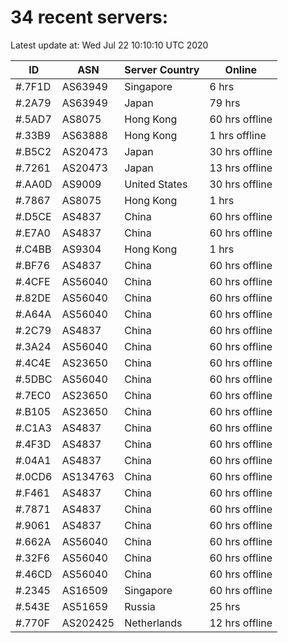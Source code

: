 # 34 recent servers:

Latest update at: Wed Jul 22 10:10:10 UTC 2020

| ID | ASN | Server Country | Online |
| -- | --- | -------------- | ------ |
| #.7F1D | AS63949 | Singapore | 6 hrs |
| #.2A79 | AS63949 | Japan | 79 hrs |
| #.5AD7 | AS8075 | Hong Kong | 60 hrs offline |
| #.33B9 | AS63888 | Hong Kong | 1 hrs offline |
| #.B5C2 | AS20473 | Japan | 30 hrs offline |
| #.7261 | AS20473 | Japan | 13 hrs offline |
| #.AA0D | AS9009 | United States | 30 hrs offline |
| #.7867 | AS8075 | Hong Kong | 1 hrs |
| #.D5CE | AS4837 | China | 60 hrs offline |
| #.E7A0 | AS4837 | China | 60 hrs offline |
| #.C4BB | AS9304 | Hong Kong | 1 hrs |
| #.BF76 | AS4837 | China | 60 hrs offline |
| #.4CFE | AS56040 | China | 60 hrs offline |
| #.82DE | AS56040 | China | 60 hrs offline |
| #.A64A | AS56040 | China | 60 hrs offline |
| #.2C79 | AS4837 | China | 60 hrs offline |
| #.3A24 | AS56040 | China | 60 hrs offline |
| #.4C4E | AS23650 | China | 60 hrs offline |
| #.5DBC | AS56040 | China | 60 hrs offline |
| #.7EC0 | AS23650 | China | 60 hrs offline |
| #.B105 | AS23650 | China | 60 hrs offline |
| #.C1A3 | AS4837 | China | 60 hrs offline |
| #.4F3D | AS4837 | China | 60 hrs offline |
| #.04A1 | AS4837 | China | 60 hrs offline |
| #.0CD6 | AS134763 | China | 60 hrs offline |
| #.F461 | AS4837 | China | 60 hrs offline |
| #.7871 | AS4837 | China | 60 hrs offline |
| #.9061 | AS4837 | China | 60 hrs offline |
| #.662A | AS56040 | China | 60 hrs offline |
| #.32F6 | AS56040 | China | 60 hrs offline |
| #.46CD | AS56040 | China | 60 hrs offline |
| #.2345 | AS16509 | Singapore | 60 hrs offline |
| #.543E | AS51659 | Russia | 25 hrs |
| #.770F | AS202425 | Netherlands | 12 hrs offline |

